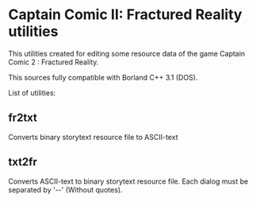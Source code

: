 # Captain Comic II: Fractured Reality utilities

This utilities created for editing some resource data of the game Captain Comic 2 : Fractured Reality.

This sources fully compatible with Borland C++ 3.1 (DOS).

List of utilities: 
## fr2txt
Converts binary storytext resource file to ASCII-text

## txt2fr 
Converts ASCII-text to binary storytext resource file. Each dialog must be separated by '--' (Without quotes).

